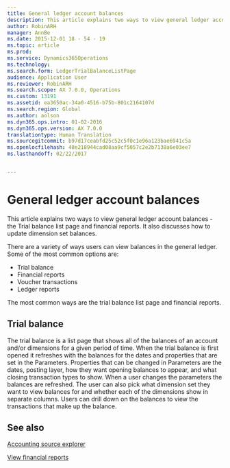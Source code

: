 ```yaml
---
title: General ledger account balances
description: This article explains two ways to view general ledger account balances -  the Trial balance list page and financial reports. It also discusses how to update dimension set balances.
author: RobinARH
manager: AnnBe
ms.date: 2015-12-01 18 - 54 - 19
ms.topic: article
ms.prod: 
ms.service: Dynamics365Operations
ms.technology: 
ms.search.form: LedgerTrialBalanceListPage
audience: Application User
ms.reviewer: RobinARH
ms.search.scope: AX 7.0.0, Operations
ms.custom: 13191
ms.assetid: ea3650ac-34a0-4516-b75b-801c2164107d
ms.search.region: Global
ms.author: aolson
ms.dyn365.ops.intro: 01-02-2016
ms.dyn365.ops.version: AX 7.0.0
translationtype: Human Translation
ms.sourcegitcommit: b97d17ceabfd25c52c5f0c1e96a123bae6941c5a
ms.openlocfilehash: 48e218944cad08aa9cf5057c2e2b7138a6e03ee7
ms.lasthandoff: 02/22/2017


---
```


# <a name="general-ledger-account-balances"></a>General ledger account balances

This article explains two ways to view general ledger account balances -  the Trial balance list page and financial reports. It also discusses how to update dimension set balances.

There are a variety of ways users can view balances in the general ledger. Some of the most common options are:

-   Trial balance
-   Financial reports
-   Voucher transactions
-   Ledger reports

The most common ways are the trial balance list page and financial reports.

## <a name="trial-balance"></a>Trial balance
The trial balance is a list page that shows all of the balances of an account and/or dimensions for a given period of time. When the trial balance is first opened it refreshes with the balances for the dates and properties that are set in the Parameters. Properties that can be changed in Parameters are the dates, posting layer, how they want opening balances to appear, and what closing transaction types to show. When a user changes the parameters the balances are refreshed. The user can also pick what dimension set they want to view balances for and whether each of the dimensions show in separate columns. Users can drill down on the balances to view the transactions that make up the balance.    

<a name="see-also"></a>See also
--------

[Accounting source explorer](https://ax.help.dynamics.com/en/?post_type=incsub_wiki&p=245244)

[View financial reports](view-financial-reports.md)


